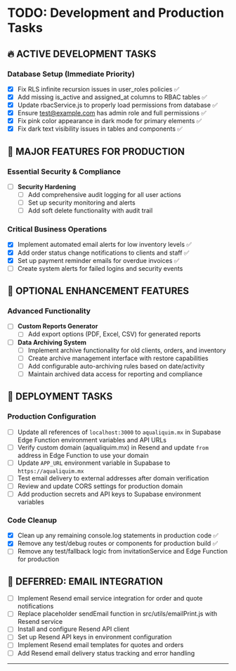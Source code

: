 # TODO: Development and Production Tasks
## 🔥 ACTIVE DEVELOPMENT TASKS

### Database Setup (Immediate Priority)
- [x] Fix RLS infinite recursion issues in user_roles policies ✅
- [x] Add missing is_active and assigned_at columns to RBAC tables ✅
- [x] Update rbacService.js to properly load permissions from database ✅
- [x] Ensure test@example.com has admin role and full permissions ✅
- [x] Fix pink color appearance in dark mode for primary elements ✅
- [x] Fix dark text visibility issues in tables and components ✅

## 🚀 MAJOR FEATURES FOR PRODUCTION

### Essential Security & Compliance
- [ ] **Security Hardening**
  - [ ] Add comprehensive audit logging for all user actions
  - [ ] Set up security monitoring and alerts
  - [ ] Add soft delete functionality with audit trail

### Critical Business Operations
  - [x] Implement automated email alerts for low inventory levels ✅
  - [x] Add order status change notifications to clients and staff ✅
  - [x] Set up payment reminder emails for overdue invoices ✅
  - [ ] Create system alerts for failed logins and security events

## 🌟 OPTIONAL ENHANCEMENT FEATURES

### Advanced Functionality
- [ ] **Custom Reports Generator**
  - [ ] Add export options (PDF, Excel, CSV) for generated reports

- [ ] **Data Archiving System**
  - [ ] Implement archive functionality for old clients, orders, and inventory
  - [ ] Create archive management interface with restore capabilities
  - [ ] Add configurable auto-archiving rules based on date/activity
  - [ ] Maintain archived data access for reporting and compliance

## 🚢 DEPLOYMENT TASKS

### Production Configuration
- [ ] Update all references of `localhost:3000` to `aqualiquim.mx` in Supabase Edge Function environment variables and API URLs
- [ ] Verify custom domain (aqualiquim.mx) in Resend and update `from` address in Edge Function to use your domain
- [ ] Update `APP_URL` environment variable in Supabase to `https://aqualiquim.mx`
- [ ] Test email delivery to external addresses after domain verification
- [ ] Review and update CORS settings for production domain
- [ ] Add production secrets and API keys to Supabase environment variables

### Code Cleanup
- [x] Clean up any remaining console.log statements in production code ✅
- [x] Remove any test/debug routes or components for production build ✅
- [ ] Remove any test/fallback logic from invitationService and Edge Function for production

## 📧 DEFERRED: EMAIL INTEGRATION

- [ ] Implement Resend email service integration for order and quote notifications
- [ ] Replace placeholder sendEmail function in src/utils/emailPrint.js with Resend service
- [ ] Install and configure Resend API client
- [ ] Set up Resend API keys in environment configuration  
- [ ] Implement Resend email templates for quotes and orders
- [ ] Add Resend email delivery status tracking and error handling

---

